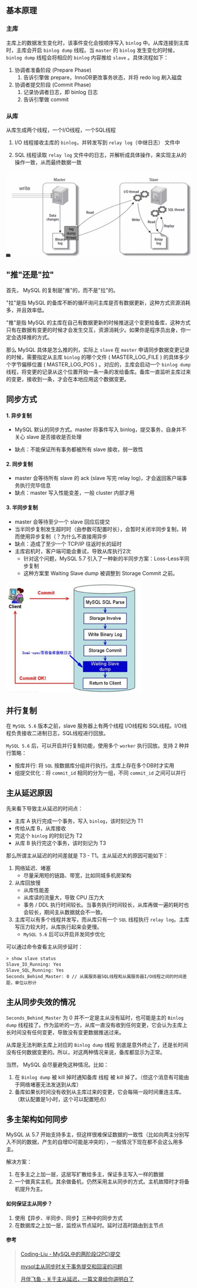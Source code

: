 ## 基本原理

### 主库

主库上的数据发生变化时，该事件变化会按顺序写入 `binlog` 中。从库连接到主库时，主库会开启 `binlog dump` 线程。当 `master` 的 `binlog` 发生变化的时候，`binlog dump` 线程会将相应的 `binlog` 内容推给 `slave` 。具体流程如下：

1. 协调者准备阶段 (Prepare Phase)
   1. 告诉引擎做 prepare，InnoDB更改事务状态，并将 redo log 刷入磁盘
2. 协调者提交阶段 (Commit Phase)
   1. 记录协调者日志，即 binlog 日志
   2. 告诉引擎做 commit



### 从库

从库生成两个线程，一个I/O线程，一个SQL线程

1. I/O 线程接收主库的 `binlog`，并转发写到 `relay log`（中继日志） 文件中

2. SQL 线程读取 `relay log` 文件中的日志，并解析成具体操作，来实现主从的操作一致，从而最终数据一致

![img](assets/20180313225542529.png)







## "推"还是"拉"

首先， MySQL 的复制是"推"的，而不是"拉"的。

"拉"是指 MySQL 的备库不断的循环询问主库是否有数据更新，这种方式资源消耗多，并且效率低。

"推"是指 MySQL 的主库在自己有数据更新的时候推送这个变更给备库，这种方式只有在数据有变更的时候才会发生交互，资源消耗少。如果你是程序员出身，你一定会选择推的方式。

那么 MySQL 具体是怎么推的列，实际上 `slave` 在 `master` 申请同步数据变更记录的时候，需要指定从主库 `binlog` 的哪个文件 ( MASTER_LOG_FILE ) 的具体多少个字节偏移位置 ( MASTER_LOG_POS ) 。对应的，主库会启动一个 `binlog dump` 线程，将变更的记录从这个位置开始一条一条的发给备库。备库一直监听主库过来的变更，接收到一条，才会在本地应用这个数据变更。





## 同步方式

#### 1. 异步复制
- MySQL 默认的同步方式。master 将事件写入 binlog，提交事务，自身并不关心 slave 是否接收是否处理

- 缺点：不能保证所有事务都被所有 slave 接收，弱一致性

#### 2. 同步复制
- master 会等待所有 slave 的 ack (slave 写完 relay log)，才会返回客户端事务执行完毕信息
- 缺点：master 写入性能变差，一般 cluster 内部才用

#### 3. 半同步复制

- master 会等待至少一个 slave 回应后提交
- 当半同步复制发生超时时（由参数可配置时长），会暂时关闭半同步复制，转而使用异步复制（？为什么不直接用异步
- 缺点：造成了至少一个 TCP/IP 往返时长的延时
- 主库宕机时，客户端可能会重试，导致从库执行2次
  - 针对这个问题，MySQL 5.7 引入了一种新的半同步方案：Loss-Less半同步复制
  - 这种方案里 Waiting Slave dump 被调整到 Storage Commit 之前。

<img src="assets/576154-20160804163916122-156935432.jpg" alt="img" style="zoom:80%;" />



## 并行复制

在 `MySQL 5.6` 版本之前，slave 服务器上有两个线程 I/O线程和 SQL线程。I/O线程负责接收二进制日志，SQL线程进行回放。

`MySQL 5.6` 后，可以开启并行复制功能，使用多个 `worker` 执行回放。支持 2 种并行策略：

- 按库并行: 将 `SQL` 按数据库分组并行执行。主库上存在多个DB时才实用
- 组提交优化：将 `commit_id` 相同的分为一组，不同 `commit_id` 之间可以并行





## 主从延迟原因

先来看下导致主从延迟的时间点：

- 主库 A 执行完成一个事务，写入 `binlog`，该时刻记为 T1
- 传给从库 B，从库接收
- 完这个 `binlog` 的时刻记为 T2
- 从库 B 执行完这个事务，该时刻记为 T3

那么所谓主从延迟的时间差就是 T3 - T1。主从延迟大的原因可能如下：

1. 网络延迟、堵塞
    - 尽量采用短的链路、带宽，比如同城多机房架构
2. 从库回放慢
    - 从库性能差
    - 从库读的流量大，导致 CPU 压力大
    - 事务 / DDL 执行时间较长。当事务执行时间较长，从库再做一遍的耗时也会较长，期间主从数据就会不一致。
4. 主库可以有多个线程并发写，而从库只有一个 `SQL` 线程执行 `relay log`。主库写压力较大时，从库执行起来会更慢。
    - `MySQL 5.6` 后可以开启并发同步优化



可以通过命令查看主从同步延时：

```mysql
> show slave status
Slave_IO_Running: Yes
Slave_SQL_Running: Yes
Seconds_Behind_Master: 0 // 从属服务器SQL线程和从属服务器I/O线程之间的时间差距，单位以秒计
```





## 主从同步失效的情况

`Seconds_Behind_Master` 为 0 并不一定是主从没有延时，也可能是主的 `Binlog dump` 线程挂了。作为监听的一方，从库一直没有收到任何变更，它会认为主库上长时间没有任何变更，导致没有变更数据推送过来。

从库是无法判断主库上对应的 `Binlog dump` 线程 到底是意外终止了，还是长时间没有任何数据变更的。所以，对这两种情况来说，备库都显示为正常。

当然， MySQL 会尽量避免这种情况。比如：
1. 在 `Binlog dump` 被 kill 掉时通知备库 线程 被 kill 掉了。（但这个消息有可能由于网络堵塞无法发送到从库）
2. 备库如果长时间没有收到从主库过来的变更，它会每隔一段时间重连主库。（默认配置是1小时，这个可以配置短点）





## 多主架构如何同步

MySQL 从 5.7 开始支持多主，但这样很难保证数据的一致性（比如向两主分别写入不同的数据，产生的自增ID可能是冲突的），一般情况下现在都不会这么用多主。

解决方案：

1. 在多主之上加一层，这层写扩散给多主，保证多主写入一样的数据
2. 一个做真实主机，其余做备机，仍然采用主从同步的方式。主机故障时才将备机提升为主。



#### 如何保证主从同步？

1. 使用【异步、半同步、同步】三种中的同步方式
2. 在数据库之上加一层，监控从节点延时。延时过高时路由到主节点



#### 参考
> [Coding-Liu - MySQL中的两阶段(2PC)提交](https://www.cnblogs.com/codingLiu/p/12725789.html)
> 
> [mysql主从同步时关于事务提交和回滚的问题 ](https://bbs.51cto.com/thread-1544611-1.html)
>
> [月伴飞鱼 - 关于主从延迟，一篇文章给你讲明白了](https://mp.weixin.qq.com/s/lR7uUfLfPlMS5qP6m84KTQ)
